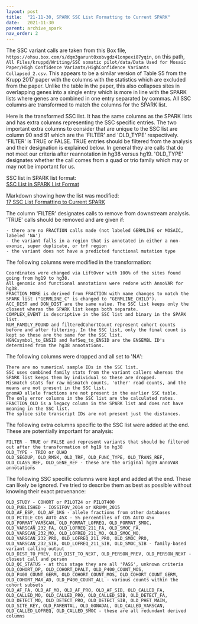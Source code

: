 ```yaml
---
layout: post
title:  "21-11-30, SPARK SSC List Formatting to Current SPARK"
date:   2021-11-30
parent: archive_spark
nav_order: 2
---
```


The SSC variant calls are taken from this Box file, `https://ohsu.box.com/s/dqm3garunt0xobvgdz41onpexi87yqin`, on this path, `All Files/kruppd/Writing/SSC somatic pilot/data/Data Used for Mosaic Paper/High Confidence Variants/HighConfidence Variants Collapsed_2.csv`. This appears to be a similar version of Table S5 from the Krupp 2017 paper with the columns with the statistics which are excluded from the paper. Unlike the table in the paper, this also collapses sites in overlapping genes into a single entry which is more in line with the SPARK lists where genes are combined in one entry separated by commas. All SSC columns are transformed to match the columns for the SPARK list.

Here is the transformed SSC list. It has the same columns as the SPARK lists and has extra columns representing the SSC specific entries. The two important extra columns to consider that are unique to the SSC list are column 90 and 91 which are the 'FILTER' and 'OLD_TYPE' respectively. 'FILTER' is TRUE or FALSE. TRUE entries should be filtered from the analysis and their designation is explained below. In general they are calls that do not meet our criteria after reannotation in hg38 versus hg19. 'OLD_TYPE' designates whether the call comes from a quad or trio family which may or may not be important for us.

SSC list in SPARK list format:
<br>[SSC List in SPARK List Format](https://www.dropbox.com/s/hkjkeqibfk2nkyw/ssc.transformed.txt?dl=0)

Markdown showing how the list was modified:
<br>[17 SSC List Formatting to Current SPARK](https://www.dropbox.com/s/j1flcekwsrp6s03/17_ssc_list.html?dl=0)

The column 'FILTER' designates calls to remove from downstream analysis. 'TRUE' calls should be removed and are given if:
```
- there are no FRACTION calls made (not labeled GERMLINE or MOSAIC, labeled 'NA')
- the variant falls in a region that is annotated in either a non-exonic, super duplicate, or trf region
- the variant does not have a predicted functional mutation type
```

The following columns were modified in the transformation:
```
Coordinates were changed via LiftOver with 100% of the sites found going from hg19 to hg38.
All genomic and functional annotations were redone with AnnoVAR for hg38.
FRACTION_MORE is derived from FRACTION with name changes to match the SPARK list ("GERMLINE_C" is changed to "GERMLINE_CHILD").
ACC_DIST and DON_DIST are the same value. The SSC list keeps only the closest wheras the SPARK list keeps both separate.
COMPLEX_EVENT is descriptive in the SSC list and binary in the SPARK list.
NUM_FAMILY_FOUND and filteredCohortCount represent cohort counts before and after filtering. In the SSC list, only the final count is kept so these are the same for the SSC list.
HGNCsymbol_to_ENSID and RefSeq_to_ENSID are the ENSEMBL ID's determined from the hg38 annotations.
```
	
The following columns were dropped and all set to 'NA':
```
There are no numerical sample IDs in the SSC list.
SSC uses combined family stats from the variant callers whereas the SPARK list keeps them by individual so these are dropped.
Mismatch stats for raw mismatch counts, 'other' read counts, and the means are not present in the SSC list.
gnomAD allele fractions are not present in the earlier SSC table.
The only error columns in the SSC list are the calculated rates.
FRACTION_OLD is a legacy column in the SPARK list and does not have meaning in the SSC list.
The splice site transcript IDs are not present just the distances.
```

The following extra columns specific to the SSC list were added at the end. These are potentially important for analysis:
```
FILTER - TRUE or FALSE and represent variants that should be filtered out after the transformation of hg19 to hg38
OLD_TYPE - TRIO or QUAD
OLD_SEGDUP, OLD_RMSK, OLD_TRF, OLD_FUNC_TYPE, OLD_TRANS_REF, OLD_CLASS_REF, OLD_GENE_REF - these are the original hg19 AnnoVAR annotations
```

The following SSC specific columns were kept and added at the end. These can likely be ignored. I've tried to describe them as best as possible without knowing their exact provenance:
```
OLD_STUDY - COHORT or PILOT24 or PILOT400
OLD_PUBLISHED - IOSSIFOV_2014 or KRUMM_2015
OLD_AF_ESP, OLD_AF_1KG - allele fractions from other databases
OLD_PCTILE_CDS_AUTO_45X - 5% percentiles of CDS AUTO 45x
OLD_FORMAT_VARSCAN, OLD_FORMAT_LOFREQ, OLD_FORMAT_SMOC, OLD_VARSCAN_232_FA, OLD_LOFREQ_211_FA, OLD_SMOC_FA, OLD_VARSCAN_232_MO, OLD_LOFREQ_211_MO, OLD_SMOC_MO, OLD_VARSCAN_232_PRO, OLD_LOFREQ_211_PRO, OLD_SMOC_PRO, OLD_VARSCAN_232_SIB, OLD_LOFREQ_211_SIB, OLD_SMOC_SIB - family-based variant calling output
OLD_DIST_TO_PREV, OLD_DIST_TO_NEXT, OLD_PERSON_PREV, OLD_PERSON_NEXT - closest call and person	
OLD_QC_STATUS - at this stage they are all 'PASS', unknown criteria
OLD_COHORT_DP, OLD_COHORT_DPALT, OLD_P400_COUNT_MOS, OLD_P400_COUNT_GERM, OLD_COHORT_COUNT_MOS, OLD_COHORT_COUNT_GERM, OLD_COHORT_MAX_AD, OLD_P400_COUNT_ALL - various counts within the cohort subsets
OLD_AF_FA, OLD_AF_MO, OLD_AF_PRO, OLD_AF_SIB, OLD_CALLED_FA, OLD_CALLED_MO, OLD_CALLED_PRO, OLD_CALLED_SIB, OLD_DETECT_FA, OLD_DETECT_MO, OLD_DETECT_PRO, OLD_DETECT_SIB, OLD_PHET_MAIN, OLD_SITE_KEY, OLD_PARENTAL, OLD_GONADAL, OLD_CALLED_VARSCAN, OLD_CALLED_LOFREQ, OLD_CALLED_SMOC - these are all redundant derived columns
```